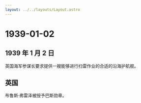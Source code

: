 ```yaml
---
layout: ../../layouts/Layout.astro
---
```


# 1939-01-02

## 1939 年 1 月 2 日

英国海军参谋长要求提供一艘能够进行扫雷作业的合适的沿海护航舰。

## 英国

布鲁斯·弗雷泽被授予巴斯勋章。